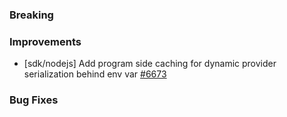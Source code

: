 ### Breaking


### Improvements

- [sdk/nodejs] Add program side caching for dynamic provider serialization behind env var
  [#6673](https://github.com/pulumi/pulumi/pull/6673)

### Bug Fixes
